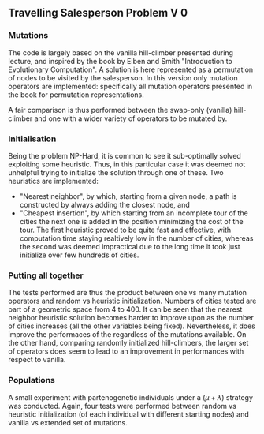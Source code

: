 ## Travelling Salesperson Problem  V 0

### Mutations

The code is largely based on the vanilla hill-climber presented during lecture, and inspired by the book by Eiben and Smith "Introduction to Evolutionary Computation".
A solution is here represented as a permutation of nodes to be visited by the salesperson. In this version only mutation operators are implemented: specifically all mutation operators presented in the book for permutation representations.

A fair comparison is thus performed between the swap-only (vanilla) hill-climber and one with a wider variety of operators to be mutated by.

### Initialisation

Being the problem NP-Hard, it is common to see it sub-optimally solved exploiting some heuristic. Thus, in this particular case it was deemed not unhelpful trying to initialize the solution through one of these.
Two heuristics are implemented:
- "Nearest neighbor", by which, starting from a given node, a path is constructed by always adding the closest node, and
- "Cheapest insertion", by which starting from an incomplete tour of the cities the next one is added in the position minimizing the cost of the tour.
The first heuristic proved to be quite fast and effective, with computation time staying realtively low in the number of cities, whereas the second was deemed impractical due to the long time it took just initialize over few hundreds of cities.

### Putting all together

The tests performed are thus the product between one vs many mutation operators and random vs heuristic initialization. Numbers of cities tested are part of a geometric space from 4 to 400.
It can be seen that the nearest neighbor heuristic solution becomes harder to improve upon as the number of cities increases (all the other variables being fixed). Nevertheless, it does improve the performaces of the regardless of the mutations available.
On the other hand, comparing randomly initialized hill-climbers, the larger set of operators does seem to lead to an improvement in performances with respect to vanilla.



### Populations

A small experiment with partenogenetic individuals under a $(\mu+\lambda)$ strategy was conducted.
Again, four tests were performed between random vs heuristic initialization (of each individual with different starting nodes) and vanilla vs extended set of mutations.
